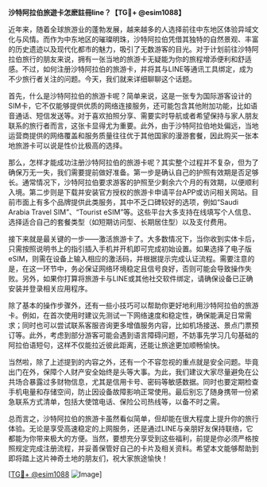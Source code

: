 **沙特阿拉伯旅遊卡怎麽註冊line？【TG💪+ @esim1088】**

近年来，随着全球旅游业的蓬勃发展，越来越多的人选择前往中东地区体验异域文化与风情。而作为中东地区的璀璨明珠，沙特阿拉伯凭借其独特的自然景观、丰富的历史遗迹以及现代化都市的魅力，吸引了无数游客的目光。对于计划前往沙特阿拉伯旅行的朋友来说，拥有一张当地的旅游卡无疑能为你的旅程增添便利和舒适感。不过，如何注册沙特阿拉伯的旅游卡，并将其与LINE等通讯工具绑定，成为不少旅行者关注的问题。今天，我们就来详细聊聊这个话题。

首先，什么是沙特阿拉伯的旅游卡呢？简单来说，这是一张专为国际游客设计的SIM卡，它不仅能够提供优质的网络连接服务，还可能包含其他附加功能，比如语音通话、短信发送等。对于喜欢拍照分享、需要实时导航或者希望保持与家人朋友联系的旅行者而言，这张卡显得尤为重要。此外，由于沙特阿拉伯地处偏远，当地运营商提供的网络覆盖和服务质量往往优于其他国家的漫游套餐，因此购买一张本地旅游卡可以说是性价比极高的选择。

那么，怎样才能成功注册沙特阿拉伯的旅游卡呢？其实整个过程并不复杂，但为了确保万无一失，我们需要提前做好准备。第一步是确认自己的护照有效期是否足够长。通常情况下，沙特阿拉伯要求游客的护照至少剩余六个月的有效期，以便顺利入境。第二步则是下载并安装官方授权的旅游卡申请平台APP或访问相关网站。目前市面上有多个品牌提供此类服务，其中不乏口碑较好的选项，例如“Saudi Arabia Travel SIM”、“Tourist eSIM”等。这些平台大多支持在线填写个人信息、选择适合自己的套餐类型（如短期访问型、长期居住型）以及支付费用。

接下来就是最关键的一步——激活旅游卡了。大多数情况下，当你收到实体卡后，只需按照说明书上的指引插入手机并开机即可完成初始设置。如果选择了电子版eSIM，则需在设备上输入相应的激活码，并根据提示完成认证流程。需要注意的是，在这一环节中，务必保证网络环境稳定且信号良好，否则可能会导致操作失败。另外，如果你打算将旅游卡与LINE或其他社交软件绑定，请确保设备已正确安装并登录相关应用程序。

除了基本的操作步骤外，还有一些小技巧可以帮助你更好地利用沙特阿拉伯的旅游卡。例如，在首次使用时建议先测试一下网络速度和稳定性，确保能满足日常需求；同时也可以尝试联系客服咨询更多增值服务内容，比如机场接送、景点门票预订等。此外，考虑到部分游客可能会遇到语言障碍问题，不妨事先学习几句基础的阿拉伯语短句，这样不仅能拉近彼此距离，还能让旅途更加顺畅愉快。

当然啦，除了上述提到的内容之外，还有一个不容忽视的重点就是安全问题。毕竟出门在外，保障个人财产安全始终是头等大事。为此，我们建议大家尽量避免在公共场合暴露过多财物信息，尤其是信用卡号、密码等敏感数据。同时也要定期检查手机电量和存储空间，防止因设备故障影响正常使用。最后别忘了随身携带一份紧急联系方式清单，包括大使馆电话、保险公司热线等，以备不时之需。

总而言之，沙特阿拉伯的旅游卡虽然看似简单，但却能在很大程度上提升你的旅行体验。无论是享受高速稳定的上网服务，还是通过LINE与亲朋好友保持联络，它都能为你带来极大的方便。当然，要想充分享受到这些福利，前提是你必须严格按照规定完成注册流程，并妥善保管好自己的卡片及相关资料。希望本文能够帮助到即将踏上这片神奇土地的朋友们，祝大家旅途愉快！

[[TG💪+ @esim1088](https://t.me/s/esim1088) ![Image](https://i.postimg.cc/4NQfJmqS/Snipaste-2025-05-13-00-14-12.png)]